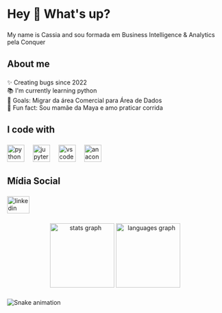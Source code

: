 <h1 align="left">Hey 👋 What's up?</h1>

###

<p align="left">My name is Cassia and sou formada em Business Intelligence & Analytics pela Conquer</p>

###

<h2 align="left">About me</h2>

###

<p align="left">✨ Creating bugs since 2022<br>📚 I'm currently learning python<br>🎯 Goals: Migrar da área Comercial para Área de Dados<br>🎲 Fun fact: Sou mamãe da Maya e amo praticar corrida</p>

###

<h2 align="left">I code with</h2>

###

<div align="left">
  <img src="https://cdn.jsdelivr.net/gh/devicons/devicon/icons/python/python-original.svg" height="40" alt="python logo"  />
  <img width="12" />
  <img src="https://cdn.jsdelivr.net/gh/devicons/devicon/icons/jupyter/jupyter-original.svg" height="40" alt="jupyter logo"  />
  <img width="12" />
  <img src="https://cdn.jsdelivr.net/gh/devicons/devicon/icons/vscode/vscode-original.svg" height="40" alt="vscode logo"  />
  <img width="12" />
  <img src="https://cdn.jsdelivr.net/gh/devicons/devicon/icons/anaconda/anaconda-original.svg" height="40" alt="anaconda logo"  />
</div>

###

<h2 align="left">Mídia Social</h2>

###

<div align="left">
  <a href="https://www.linkedin.com/in/cassiamota/" target="_blank">
    <img src="https://raw.githubusercontent.com/maurodesouza/profile-readme-generator/master/src/assets/icons/social/linkedin/default.svg" width="52" height="40" alt="linkedin logo"  />
  </a>
</div>

###

<div align="center">
  <img src="https://github-readme-stats.vercel.app/api?username=clj-mota&hide_title=false&hide_rank=false&show_icons=true&include_all_commits=true&count_private=true&disable_animations=false&theme=dracula&locale=en&hide_border=false&order=1" height="150" alt="stats graph"  />
  <img src="https://github-readme-stats.vercel.app/api/top-langs?username=clj-mota&locale=en&hide_title=false&layout=compact&card_width=320&langs_count=5&theme=dracula&hide_border=false&order=2" height="150" alt="languages graph"  />
</div>

###

<img src="[https://raw.githubusercontent.com/clj-mota/clj-mota/output/snake.svg](https://raw.githubusercontent.com/clj-mota/clj-mota/refs/heads/main/snake.svg)" alt="Snake animation" />

###
